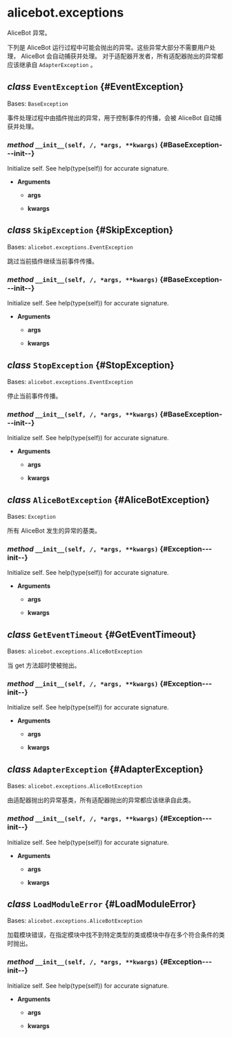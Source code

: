 # alicebot.exceptions

AliceBot 异常。

下列是 AliceBot 运行过程中可能会抛出的异常。这些异常大部分不需要用户处理， AliceBot 会自动捕获并处理。
对于适配器开发者，所有适配器抛出的异常都应该继承自 `AdapterException` 。

## _class_ `EventException` {#EventException}

Bases: `BaseException`

事件处理过程中由插件抛出的异常，用于控制事件的传播，会被 AliceBot 自动捕获并处理。

### _method_ `__init__(self, /, *args, **kwargs)` {#BaseException---init--}

Initialize self.  See help(type(self)) for accurate signature.

- **Arguments**

  - **args**

  - **kwargs**

## _class_ `SkipException` {#SkipException}

Bases: `alicebot.exceptions.EventException`

跳过当前插件继续当前事件传播。

### _method_ `__init__(self, /, *args, **kwargs)` {#BaseException---init--}

Initialize self.  See help(type(self)) for accurate signature.

- **Arguments**

  - **args**

  - **kwargs**

## _class_ `StopException` {#StopException}

Bases: `alicebot.exceptions.EventException`

停止当前事件传播。

### _method_ `__init__(self, /, *args, **kwargs)` {#BaseException---init--}

Initialize self.  See help(type(self)) for accurate signature.

- **Arguments**

  - **args**

  - **kwargs**

## _class_ `AliceBotException` {#AliceBotException}

Bases: `Exception`

所有 AliceBot 发生的异常的基类。

### _method_ `__init__(self, /, *args, **kwargs)` {#Exception---init--}

Initialize self.  See help(type(self)) for accurate signature.

- **Arguments**

  - **args**

  - **kwargs**

## _class_ `GetEventTimeout` {#GetEventTimeout}

Bases: `alicebot.exceptions.AliceBotException`

当 get 方法超时使被抛出。

### _method_ `__init__(self, /, *args, **kwargs)` {#Exception---init--}

Initialize self.  See help(type(self)) for accurate signature.

- **Arguments**

  - **args**

  - **kwargs**

## _class_ `AdapterException` {#AdapterException}

Bases: `alicebot.exceptions.AliceBotException`

由适配器抛出的异常基类，所有适配器抛出的异常都应该继承自此类。

### _method_ `__init__(self, /, *args, **kwargs)` {#Exception---init--}

Initialize self.  See help(type(self)) for accurate signature.

- **Arguments**

  - **args**

  - **kwargs**

## _class_ `LoadModuleError` {#LoadModuleError}

Bases: `alicebot.exceptions.AliceBotException`

加载模块错误，在指定模块中找不到特定类型的类或模块中存在多个符合条件的类时抛出。

### _method_ `__init__(self, /, *args, **kwargs)` {#Exception---init--}

Initialize self.  See help(type(self)) for accurate signature.

- **Arguments**

  - **args**

  - **kwargs**
